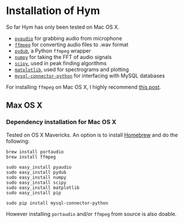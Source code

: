 # Installation of Hym

So far Hym has only been tested on Mac OS X.

* [`pyaudio`](http://people.csail.mit.edu/hubert/pyaudio/) for grabbing audio from microphone
* [`ffmpeg`](https://github.com/FFmpeg/FFmpeg) for converting audio files to .wav format
* [`pydub`](http://pydub.com/), a Python `ffmpeg` wrapper
* [`numpy`](http://www.numpy.org/) for taking the FFT of audio signals
* [`scipy`](http://www.scipy.org/), used in peak finding algorithms
* [`matplotlib`](http://matplotlib.org/), used for spectrograms and plotting
* [`mysql-connector-python`](https://dev.mysql.com/doc/connector-python/en/) for interfacing with MySQL databases

For installing `ffmpeg` on Mac OS X, I highly recommend [this post](http://jungels.net/articles/ffmpeg-howto.html).
## Max OS X

### Dependency installation for Mac OS X

Tested on OS X Mavericks. An option is to install [Homebrew](http://brew.sh) and do the following:

```
brew install portaudio
brew install ffmpeg

sudo easy_install pyaudio
sudo easy_install pydub
sudo easy_install numpy
sudo easy_install scipy
sudo easy_install matplotlib
sudo easy_install pip

sudo pip install mysql-connector-python
```

However installing `portaudio` and/or `ffmpeg` from source is also doable. 
